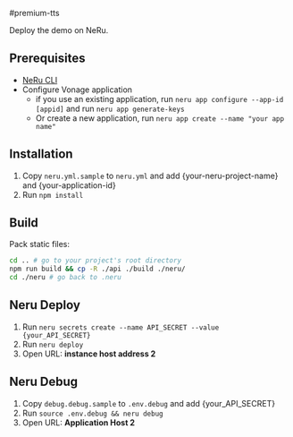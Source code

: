 #premium-tts

Deploy the demo on NeRu.

## Prerequisites 
- [NeRu CLI](https://vonage-neru.herokuapp.com/neru/guides/cli)
- Configure Vonage application
   - if you use an existing application, run `neru app configure --app-id [appid]` and run `neru app generate-keys` 
   - Or create a new application, run `neru app create --name "your app name"`

## Installation
1. Copy `neru.yml.sample` to `neru.yml` and add {your-neru-project-name} and {your-application-id}
2. Run `npm install`

## Build
Pack static files:
   ```sh
   cd .. # go to your project's root directory
   npm run build && cp -R ./api ./build ./neru/
   cd ./neru # go back to .neru
   ```

## Neru Deploy 
1. Run `neru secrets create --name API_SECRET --value {your_API_SECRET}`
2. Run `neru deploy`
3. Open URL: **instance host address 2**


## Neru Debug 
1. Copy `debug.debug.sample` to `.env.debug` and add {your_API_SECRET}
2. Run `source .env.debug && neru debug`
3. Open URL: **Application Host 2**
